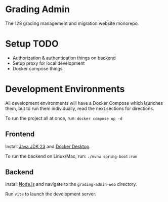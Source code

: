 # Grading Admin

The 128 grading management and migration website monorepo.

# Setup TODO
- Authorization & authentication things on backend
- Setup proxy for local development
- Docker compose things

# Development Environments

All development environments will have a Docker Compose which launches
them, but to run them individually, read the next sections for directions.

To run the project all at once, run: `docker compose up -d`

## Frontend

Install [Java JDK 23](https://www.oracle.com/java/technologies/downloads/#jdk23-mac) and [Docker Desktop](https://www.docker.com).

To run the backend on Linux/Mac, run: `./mvnw spring-boot:run`

## Backend
Install [Node.js](https://nodejs.org/en) and navigate to the `grading-admin-web` directory.

Run `vite` to launch the development server.
